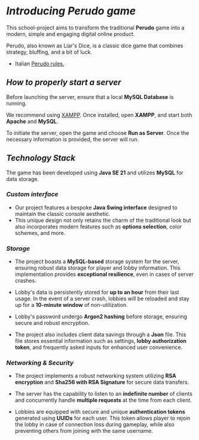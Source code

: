 # *Introducing Perudo game*
This school-project aims to transform the traditional **Perudo** game into a modern, simple and engaging digital online product.

Perudo, also known as Liar's Dice, is a classic dice game that combines strategy, bluffing, and a bit of luck.
- Italian [Perudo rules.](https://drive.google.com/file/d/1VzQnszzUQIVI9YLBmQGH977Ybmoo1TDx/view?usp=drivesdk)

## *How to properly start a server*

Before launching the server, ensure that a local **MySQL Database** is running.

We recommend using [XAMPP](https://www.apachefriends.org/). Once installed, open **XAMPP**, and start both **Apache** and **MySQL**.

To initiate the server, open the game and choose **Run as Server**. Once the necessary information is provided, the server will run.

## *Technology Stack*

The game has been developed using **Java SE 21** and utilizes **MySQL** for data storage.

### *Custom interface*

- Our project features a bespoke **Java Swing interface** designed to maintain the classic console aesthetic.
- This unique design not only retains the charm of the traditional look but also incorporates modern features such as **options selection**, color schemes, and more.

### *Storage*

- The project boasts a **MySQL-based** storage system for the server, ensuring robust data storage for player and lobby information. This implementation provides **exceptional resilience**, even in cases of server crashes.

- Lobby's data is persistently stored for **up to an hour** from their last usage. In the event of a server crash, lobbies will be reloaded and stay up for a **10-minute window** of non-utilization.
  
- Lobby's password undergo **Argon2 hashing** before storage, ensuring secure and robust encryption.

- The project also includes client data savings through a **Json** file. This file stores essential information such as settings, **lobby authorization token**, and frequently asked inputs for enhanced user convenience.

### *Networking & Security*

- The project implements a robust networking system utilizing **RSA encryption** and **Sha256 with RSA Signature** for secure data transfers.

- The server has the capability to listen to an **indefinite number** of clients and concurrently handle **multiple requests** at the time from each client.

- Lobbies are equipped with secure and unique **authentication tokens** generated using **UUIDs** for each user. This token allows player to rejoin the lobby in case of connection loss during gameplay, while also preventing others from joining with the same username.
